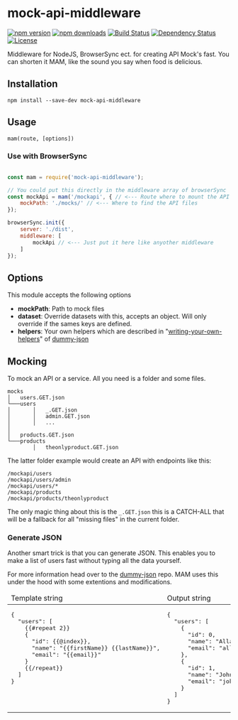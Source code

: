 # mock-api-middleware
[![npm version](https://img.shields.io/npm/v/mock-api-middleware.svg?style=flat-square)](http://npmjs.org/mock-api-middleware)
[![npm downloads](https://img.shields.io/npm/dm/mock-api-middleware.svg?style=flat-square)](http://npmjs.org/mock-api-middleware)
[![Build Status](https://img.shields.io/travis/Saturate/mock-api-middleware.svg?style=flat-square)](https://travis-ci.org/Saturate/mock-api-middleware)
[![Dependency Status](https://img.shields.io/david/PentiaLabs/generator-helix.svg?style=flat-square)](https://david-dm.org/Saturate/mock-api-middleware)
[![License](https://img.shields.io/npm/l/mock-api-middleware.svg?style=flat-square)](https://github.com/PentiaLabsmock-api-middleware/blob/master/LICENSE)


Middleware for NodeJS, BrowserSync ect. for creating API Mock's fast.
You can shorten it MAM, like the sound you say when food is delicious.

## Installation

`npm install --save-dev mock-api-middleware`

## Usage

`mam(route, [options])`

### Use with BrowserSync
```javascript

const mam = require('mock-api-middleware');

// You could put this directly in the middleware array of browserSync
const mockApi = mam('/mockapi', { // <--- Route where to mount the API
	mockPath: './mocks/' // <--- Where to find the API files
});

browserSync.init({
	server: './dist',
	middleware: [
		mockApi // <--- Just put it here like anyother middleware
	]
});
```
## Options

This module accepts the following options

- **mockPath**: Path to mock files
- **dataset**: Override datasets with this, accepts an object. Will only override if the sames keys are defined.
- **helpers**: Your own helpers which are described in "[writing-your-own-helpers](https://github.com/webroo/dummy-json#writing-your-own-helpers)" of [dummy-json](https://github.com/webroo/dummy-json)

## Mocking
To mock an API or a service. All you need is a folder and some files.

```
mocks
│   users.GET.json
└───users
│       │   _.GET.json
│       │   admin.GET.json
│       │   ...
│
│   products.GET.json
└───products
        │   theonlyproduct.GET.json
```

The latter folder example would create an API with endpoints like this:

`/mockapi/users`   
`/mockapi/users/admin`   
`/mockapi/users/*`   
`/mockapi/products`   
`/mockapi/products/theonlyproduct`   

The only magic thing about this is the `_.GET.json` this is a CATCH-ALL that will be a fallback for all "missing files" in the current folder.

### Generate JSON
Another smart trick is that you can generate JSON.
This enables you to make a list of users fast without typing all the data yourself.

For more information head over to the [dummy-json](https://github.com/webroo/dummy-json) repo. MAM uses this under the hood with some extentions and modifications.

<table width="100%">
<thead><tr><td width="50%">Template string</td><td width="50%">Output string</td></tr></thead>
<tbody><tr><td align="left" valign="top">
<pre style="padding: 0">
{
  "users": [
    {{#repeat 2}}
    {
      "id": {{@index}},
      "name": "{{firstName}} {{lastName}}",
      "email": "{{email}}"
    }
    {{/repeat}}
  ]
}
</pre>
</td><td align="left" valign="top">
<pre style="padding: 0">
{
  "users": [
    {
      "id": 0,
      "name": "Allan Kimmer Jensen",
      "email": "allankimmerjensen@example.com"
    },
	{
      "id": 1,
      "name": "John Doe",
      "email": "john.doe@nsa.gov"
    }
  ]
}
</pre>
</td></tr></tbody></table>
